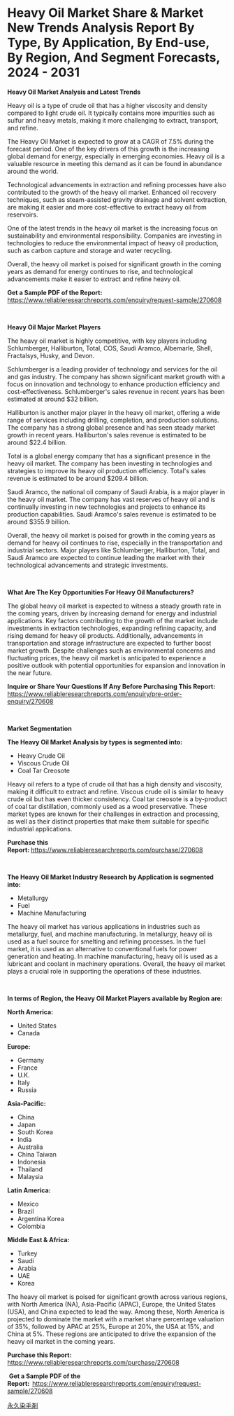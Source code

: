 <p><h1>Heavy Oil Market Share & Market New Trends Analysis Report By Type, By Application, By End-use, By Region, And Segment Forecasts, 2024 - 2031</h1></p><p><strong>Heavy Oil Market Analysis and Latest Trends</strong></p>
<p><p>Heavy oil is a type of crude oil that has a higher viscosity and density compared to light crude oil. It typically contains more impurities such as sulfur and heavy metals, making it more challenging to extract, transport, and refine.</p><p>The Heavy Oil Market is expected to grow at a CAGR of 7.5% during the forecast period. One of the key drivers of this growth is the increasing global demand for energy, especially in emerging economies. Heavy oil is a valuable resource in meeting this demand as it can be found in abundance around the world.</p><p>Technological advancements in extraction and refining processes have also contributed to the growth of the heavy oil market. Enhanced oil recovery techniques, such as steam-assisted gravity drainage and solvent extraction, are making it easier and more cost-effective to extract heavy oil from reservoirs.</p><p>One of the latest trends in the heavy oil market is the increasing focus on sustainability and environmental responsibility. Companies are investing in technologies to reduce the environmental impact of heavy oil production, such as carbon capture and storage and water recycling.</p><p>Overall, the heavy oil market is poised for significant growth in the coming years as demand for energy continues to rise, and technological advancements make it easier to extract and refine heavy oil.</p></p>
<p><strong>Get a Sample PDF of the Report:&nbsp;</strong> <a href="https://www.reliableresearchreports.com/enquiry/request-sample/270608">https://www.reliableresearchreports.com/enquiry/request-sample/270608</a></p>
<p>&nbsp;</p>
<p><strong>Heavy Oil Major Market Players</strong></p>
<p><p>The heavy oil market is highly competitive, with key players including Schlumberger, Halliburton, Total, COS, Saudi Aramco, Albemarle, Shell, Fractalsys, Husky, and Devon. </p><p>Schlumberger is a leading provider of technology and services for the oil and gas industry. The company has shown significant market growth with a focus on innovation and technology to enhance production efficiency and cost-effectiveness. Schlumberger's sales revenue in recent years has been estimated at around $32 billion.</p><p>Halliburton is another major player in the heavy oil market, offering a wide range of services including drilling, completion, and production solutions. The company has a strong global presence and has seen steady market growth in recent years. Halliburton's sales revenue is estimated to be around $22.4 billion.</p><p>Total is a global energy company that has a significant presence in the heavy oil market. The company has been investing in technologies and strategies to improve its heavy oil production efficiency. Total's sales revenue is estimated to be around $209.4 billion.</p><p>Saudi Aramco, the national oil company of Saudi Arabia, is a major player in the heavy oil market. The company has vast reserves of heavy oil and is continually investing in new technologies and projects to enhance its production capabilities. Saudi Aramco's sales revenue is estimated to be around $355.9 billion.</p><p>Overall, the heavy oil market is poised for growth in the coming years as demand for heavy oil continues to rise, especially in the transportation and industrial sectors. Major players like Schlumberger, Halliburton, Total, and Saudi Aramco are expected to continue leading the market with their technological advancements and strategic investments.</p></p>
<p>&nbsp;</p>
<p><strong>What Are The Key Opportunities For Heavy Oil Manufacturers?</strong></p>
<p><p>The global heavy oil market is expected to witness a steady growth rate in the coming years, driven by increasing demand for energy and industrial applications. Key factors contributing to the growth of the market include investments in extraction technologies, expanding refining capacity, and rising demand for heavy oil products. Additionally, advancements in transportation and storage infrastructure are expected to further boost market growth. Despite challenges such as environmental concerns and fluctuating prices, the heavy oil market is anticipated to experience a positive outlook with potential opportunities for expansion and innovation in the near future.</p></p>
<p><strong>Inquire or Share Your Questions If Any Before Purchasing This Report:</strong> <a href="https://www.reliableresearchreports.com/enquiry/pre-order-enquiry/270608">https://www.reliableresearchreports.com/enquiry/pre-order-enquiry/270608</a></p>
<p>&nbsp;</p>
<p><strong>Market Segmentation</strong></p>
<p><strong>The Heavy Oil Market Analysis by types is segmented into:</strong></p>
<p><ul><li>Heavy Crude Oil</li><li>Viscous Crude Oil</li><li>Coal Tar Creosote</li></ul></p>
<p><p>Heavy oil refers to a type of crude oil that has a high density and viscosity, making it difficult to extract and refine. Viscous crude oil is similar to heavy crude oil but has even thicker consistency. Coal tar creosote is a by-product of coal tar distillation, commonly used as a wood preservative. These market types are known for their challenges in extraction and processing, as well as their distinct properties that make them suitable for specific industrial applications.</p></p>
<p><strong>Purchase this Report:&nbsp;</strong><a href="https://www.reliableresearchreports.com/purchase/270608">https://www.reliableresearchreports.com/purchase/270608</a></p>
<p>&nbsp;</p>
<p><strong>The Heavy Oil Market Industry Research by Application is segmented into:</strong></p>
<p><ul><li>Metallurgy</li><li>Fuel</li><li>Machine Manufacturing</li></ul></p>
<p><p>The heavy oil market has various applications in industries such as metallurgy, fuel, and machine manufacturing. In metallurgy, heavy oil is used as a fuel source for smelting and refining processes. In the fuel market, it is used as an alternative to conventional fuels for power generation and heating. In machine manufacturing, heavy oil is used as a lubricant and coolant in machinery operations. Overall, the heavy oil market plays a crucial role in supporting the operations of these industries.</p></p>
<p>&nbsp;</p>
<p><strong>In terms of Region, the Heavy Oil Market Players available by Region are:</strong></p>
<p>
    <p> <strong> North America: </strong>
        <ul>
            <li>United States</li>
            <li>Canada</li>
        </ul>
        </p> 
    <p> <strong> Europe: </strong>
        <ul>
            <li>Germany</li>
            <li>France</li>
            <li>U.K.</li>
            <li>Italy</li>
            <li>Russia</li>
        </ul>
        </p> 
    <p> <strong> Asia-Pacific: </strong>
        <ul>
            <li>China</li>
            <li>Japan</li>
            <li>South Korea</li>
            <li>India</li>
            <li>Australia</li>
            <li>China Taiwan</li>
            <li>Indonesia</li>
            <li>Thailand</li>
            <li>Malaysia</li>
        </ul>
        </p> 
    <p> <strong> Latin America: </strong>
        <ul>
            <li>Mexico</li>
            <li>Brazil</li>
            <li>Argentina Korea</li>
            <li>Colombia</li>
        </ul>
        </p> 
    <p> <strong> Middle East & Africa: </strong>
        <ul>
            <li>Turkey</li>
            <li>Saudi</li>
            <li>Arabia</li>
            <li>UAE</li>
            <li>Korea</li>
        </ul>
    </p>
    </p>
<p><p>The heavy oil market is poised for significant growth across various regions, with North America (NA), Asia-Pacific (APAC), Europe, the United States (USA), and China expected to lead the way. Among these, North America is projected to dominate the market with a market share percentage valuation of 35%, followed by APAC at 25%, Europe at 20%, the USA at 15%, and China at 5%. These regions are anticipated to drive the expansion of the heavy oil market in the coming years.</p></p>
<p><strong>Purchase this Report: </strong><a href="https://www.reliableresearchreports.com/purchase/270608">https://www.reliableresearchreports.com/purchase/270608</a></p>
<p>&nbsp;<strong>Get a Sample PDF of the Report:&nbsp;&nbsp;</strong><a href="https://www.reliableresearchreports.com/enquiry/request-sample/270608">https://www.reliableresearchreports.com/enquiry/request-sample/270608</a></p>
<p><strong></strong></p>
<p><p><a href="https://github.com/ksxzwxabcuynh011/Market-Research-Report-List-1/blob/main/6386724193480.md">永久染毛剤</a></p></p>